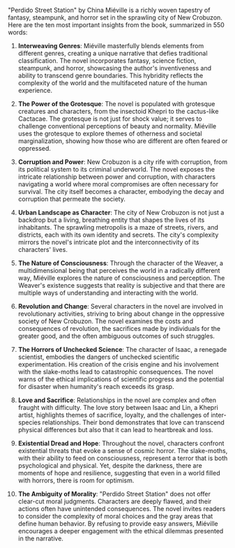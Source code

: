 "Perdido Street Station" by China Miéville is a richly woven tapestry of fantasy, steampunk, and horror set in the sprawling city of New Crobuzon. Here are the ten most important insights from the book, summarized in 550 words:

1. **Interweaving Genres**: Miéville masterfully blends elements from different genres, creating a unique narrative that defies traditional classification. The novel incorporates fantasy, science fiction, steampunk, and horror, showcasing the author's inventiveness and ability to transcend genre boundaries. This hybridity reflects the complexity of the world and the multifaceted nature of the human experience.

2. **The Power of the Grotesque**: The novel is populated with grotesque creatures and characters, from the insectoid Khepri to the cactus-like Cactacae. The grotesque is not just for shock value; it serves to challenge conventional perceptions of beauty and normality. Miéville uses the grotesque to explore themes of otherness and societal marginalization, showing how those who are different are often feared or oppressed.

3. **Corruption and Power**: New Crobuzon is a city rife with corruption, from its political system to its criminal underworld. The novel exposes the intricate relationship between power and corruption, with characters navigating a world where moral compromises are often necessary for survival. The city itself becomes a character, embodying the decay and corruption that permeate the society.

4. **Urban Landscape as Character**: The city of New Crobuzon is not just a backdrop but a living, breathing entity that shapes the lives of its inhabitants. The sprawling metropolis is a maze of streets, rivers, and districts, each with its own identity and secrets. The city's complexity mirrors the novel's intricate plot and the interconnectivity of its characters' lives.

5. **The Nature of Consciousness**: Through the character of the Weaver, a multidimensional being that perceives the world in a radically different way, Miéville explores the nature of consciousness and perception. The Weaver's existence suggests that reality is subjective and that there are multiple ways of understanding and interacting with the world.

6. **Revolution and Change**: Several characters in the novel are involved in revolutionary activities, striving to bring about change in the oppressive society of New Crobuzon. The novel examines the costs and consequences of revolution, the sacrifices made by individuals for the greater good, and the often ambiguous outcomes of such struggles.

7. **The Horrors of Unchecked Science**: The character of Isaac, a renegade scientist, embodies the dangers of unchecked scientific experimentation. His creation of the crisis engine and his involvement with the slake-moths lead to catastrophic consequences. The novel warns of the ethical implications of scientific progress and the potential for disaster when humanity's reach exceeds its grasp.

8. **Love and Sacrifice**: Relationships in the novel are complex and often fraught with difficulty. The love story between Isaac and Lin, a Khepri artist, highlights themes of sacrifice, loyalty, and the challenges of inter-species relationships. Their bond demonstrates that love can transcend physical differences but also that it can lead to heartbreak and loss.

9. **Existential Dread and Hope**: Throughout the novel, characters confront existential threats that evoke a sense of cosmic horror. The slake-moths, with their ability to feed on consciousness, represent a terror that is both psychological and physical. Yet, despite the darkness, there are moments of hope and resilience, suggesting that even in a world filled with horrors, there is room for optimism.

10. **The Ambiguity of Morality**: "Perdido Street Station" does not offer clear-cut moral judgments. Characters are deeply flawed, and their actions often have unintended consequences. The novel invites readers to consider the complexity of moral choices and the gray areas that define human behavior. By refusing to provide easy answers, Miéville encourages a deeper engagement with the ethical dilemmas presented in the narrative.
